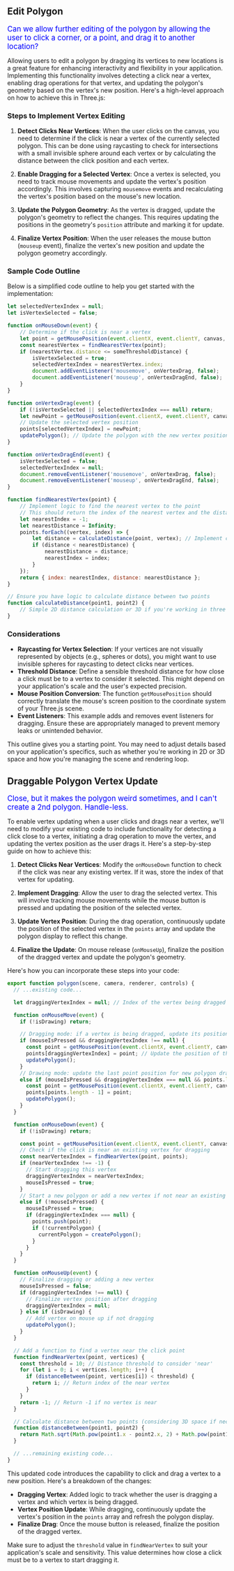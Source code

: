 ## Edit Polygon

<span style="color:blue;font-size:larger;">Can we allow further editing of the polygon by allowing the user to click a corner, or a point, and drag it to another location?</span>

Allowing users to edit a polygon by dragging its vertices to new locations is a great feature for enhancing interactivity and flexibility in your application. Implementing this functionality involves detecting a click near a vertex, enabling drag operations for that vertex, and updating the polygon's geometry based on the vertex's new position. Here's a high-level approach on how to achieve this in Three.js:

### Steps to Implement Vertex Editing

1. **Detect Clicks Near Vertices**: When the user clicks on the canvas, you need to determine if the click is near a vertex of the currently selected polygon. This can be done using raycasting to check for intersections with a small invisible sphere around each vertex or by calculating the distance between the click position and each vertex.

2. **Enable Dragging for a Selected Vertex**: Once a vertex is selected, you need to track mouse movements and update the vertex's position accordingly. This involves capturing `mousemove` events and recalculating the vertex's position based on the mouse's new location.

3. **Update the Polygon Geometry**: As the vertex is dragged, update the polygon's geometry to reflect the changes. This requires updating the positions in the geometry's `position` attribute and marking it for update.

4. **Finalize Vertex Position**: When the user releases the mouse button (`mouseup` event), finalize the vertex's new position and update the polygon geometry accordingly.

### Sample Code Outline

Below is a simplified code outline to help you get started with the implementation:

```javascript
let selectedVertexIndex = null;
let isVertexSelected = false;

function onMouseDown(event) {
    // Determine if the click is near a vertex
    let point = getMousePosition(event.clientX, event.clientY, canvas, camera);
    const nearestVertex = findNearestVertex(point);
    if (nearestVertex.distance <= someThresholdDistance) {
        isVertexSelected = true;
        selectedVertexIndex = nearestVertex.index;
        document.addEventListener('mousemove', onVertexDrag, false);
        document.addEventListener('mouseup', onVertexDragEnd, false);
    }
}

function onVertexDrag(event) {
    if (!isVertexSelected || selectedVertexIndex === null) return;
    let newPoint = getMousePosition(event.clientX, event.clientY, canvas, camera);
    // Update the selected vertex position
    points[selectedVertexIndex] = newPoint;
    updatePolygon(); // Update the polygon with the new vertex position
}

function onVertexDragEnd(event) {
    isVertexSelected = false;
    selectedVertexIndex = null;
    document.removeEventListener('mousemove', onVertexDrag, false);
    document.removeEventListener('mouseup', onVertexDragEnd, false);
}

function findNearestVertex(point) {
    // Implement logic to find the nearest vertex to the point
    // This should return the index of the nearest vertex and the distance
    let nearestIndex = -1;
    let nearestDistance = Infinity;
    points.forEach((vertex, index) => {
        let distance = calculateDistance(point, vertex); // Implement calculateDistance
        if (distance < nearestDistance) {
            nearestDistance = distance;
            nearestIndex = index;
        }
    });
    return { index: nearestIndex, distance: nearestDistance };
}

// Ensure you have logic to calculate distance between two points
function calculateDistance(point1, point2) {
    // Simple 2D distance calculation or 3D if you're working in three dimensions
}
```

### Considerations

- **Raycasting for Vertex Selection**: If your vertices are not visually represented by objects (e.g., spheres or dots), you might want to use invisible spheres for raycasting to detect clicks near vertices.
- **Threshold Distance**: Define a sensible threshold distance for how close a click must be to a vertex to consider it selected. This might depend on your application's scale and the user's expected precision.
- **Mouse Position Conversion**: The function `getMousePosition` should correctly translate the mouse's screen position to the coordinate system of your Three.js scene.
- **Event Listeners**: This example adds and removes event listeners for dragging. Ensure these are appropriately managed to prevent memory leaks or unintended behavior.

This outline gives you a starting point. You may need to adjust details based on your application's specifics, such as whether you're working in 2D or 3D space and how you're managing the scene and rendering loop.

## Draggable Polygon Vertex Update

<span style="color:blue;font-size:larger;">Close, but it makes the polygon weird sometimes, and I can't create a 2nd polygon. Handle-less.</span>

To enable vertex updating when a user clicks and drags near a vertex, we'll need to modify your existing code to include functionality for detecting a click close to a vertex, initiating a drag operation to move the vertex, and updating the vertex position as the user drags it. Here's a step-by-step guide on how to achieve this:

1. **Detect Clicks Near Vertices**: Modify the `onMouseDown` function to check if the click was near any existing vertex. If it was, store the index of that vertex for updating.

2. **Implement Dragging**: Allow the user to drag the selected vertex. This will involve tracking mouse movements while the mouse button is pressed and updating the position of the selected vertex.

3. **Update Vertex Position**: During the drag operation, continuously update the position of the selected vertex in the `points` array and update the polygon display to reflect this change.

4. **Finalize the Update**: On mouse release (`onMouseUp`), finalize the position of the dragged vertex and update the polygon's geometry.

Here's how you can incorporate these steps into your code:

```javascript
export function polygon(scene, camera, renderer, controls) {
  // ...existing code...

  let draggingVertexIndex = null; // Index of the vertex being dragged

  function onMouseMove(event) {
    if (!isDrawing) return;

    // Dragging mode: if a vertex is being dragged, update its position
    if (mouseIsPressed && draggingVertexIndex !== null) {
      const point = getMousePosition(event.clientX, event.clientY, canvas, camera);
      points[draggingVertexIndex] = point; // Update the position of the dragged vertex
      updatePolygon();
    }
    // Drawing mode: update the last point position for new polygon drawing
    else if (mouseIsPressed && draggingVertexIndex === null && points.length > 0) {
      const point = getMousePosition(event.clientX, event.clientY, canvas, camera);
      points[points.length - 1] = point;
      updatePolygon();
    }
  }

  function onMouseDown(event) {
    if (!isDrawing) return;

    const point = getMousePosition(event.clientX, event.clientY, canvas, camera);
    // Check if the click is near an existing vertex for dragging
    const nearVertexIndex = findNearVertex(point, points);
    if (nearVertexIndex !== -1) {
      // Start dragging this vertex
      draggingVertexIndex = nearVertexIndex;
      mouseIsPressed = true;
    }
    // Start a new polygon or add a new vertex if not near an existing vertex
    else if (!mouseIsPressed) {
      mouseIsPressed = true;
      if (draggingVertexIndex === null) {
        points.push(point);
        if (!currentPolygon) {
          currentPolygon = createPolygon();
        }
      }
    }
  }

  function onMouseUp(event) {
    // Finalize dragging or adding a new vertex
    mouseIsPressed = false;
    if (draggingVertexIndex !== null) {
      // Finalize vertex position after dragging
      draggingVertexIndex = null;
    } else if (isDrawing) {
      // Add vertex on mouse up if not dragging
      updatePolygon();
    }
  }

  // Add a function to find a vertex near the click point
  function findNearVertex(point, vertices) {
    const threshold = 10; // Distance threshold to consider 'near'
    for (let i = 0; i < vertices.length; i++) {
      if (distanceBetween(point, vertices[i]) < threshold) {
        return i; // Return index of the near vertex
      }
    }
    return -1; // Return -1 if no vertex is near
  }

  // Calculate distance between two points (considering 3D space if necessary)
  function distanceBetween(point1, point2) {
    return Math.sqrt(Math.pow(point1.x - point2.x, 2) + Math.pow(point1.y - point2.y, 2) + Math.pow(point1.z - point2.z, 2));
  }

  // ...remaining existing code...
}
```

This updated code introduces the capability to click and drag a vertex to a new position. Here's a breakdown of the changes:

- **Dragging Vertex**: Added logic to track whether the user is dragging a vertex and which vertex is being dragged.
- **Vertex Position Update**: While dragging, continuously update the vertex's position in the `points` array and refresh the polygon display.
- **Finalize Drag**: Once the mouse button is released, finalize the position of the dragged vertex.

Make sure to adjust the `threshold` value in `findNearVertex` to suit your application's scale and sensitivity. This value determines how close a click must be to a vertex to start dragging it.

<br>
